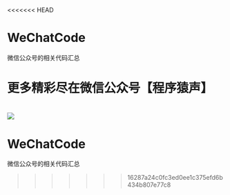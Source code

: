 <<<<<<< HEAD
# WeChatCode
微信公众号的相关代码汇总

# 更多精彩尽在微信公众号【程序猿声】
![](http://upload-images.jianshu.io/upload_images/10386940-ba0c519723650398.jpg?imageMogr2/auto-orient/strip%7CimageView2/2/w/1240)
=======
# WeChatCode
微信公众号的相关代码汇总
>>>>>>> 16287a24c0fc3ed0ee1c375efd6b434b807e77c8
